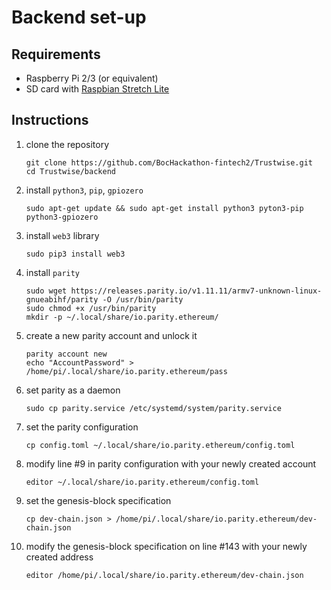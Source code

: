# Backend set-up

## Requirements

* Raspberry Pi 2/3 (or equivalent)
* SD card with [Raspbian Stretch Lite](https://downloads.raspberrypi.org/raspbian_lite_latest)

## Instructions

1. clone the repository
    ```
    git clone https://github.com/BocHackathon-fintech2/Trustwise.git
    cd Trustwise/backend
    ```
2. install `python3`, `pip`, `gpiozero`  
    ```
    sudo apt-get update && sudo apt-get install python3 pyton3-pip python3-gpiozero
    ```
3. install `web3` library
    ```
    sudo pip3 install web3
    ```
4. install `parity`
    ```
    sudo wget https://releases.parity.io/v1.11.11/armv7-unknown-linux-gnueabihf/parity -O /usr/bin/parity
    sudo chmod +x /usr/bin/parity
    mkdir -p ~/.local/share/io.parity.ethereum/
    ```
5. create a new parity account and unlock it
    ```
    parity account new
    echo "AccountPassword" > /home/pi/.local/share/io.parity.ethereum/pass
    ```
6. set parity as a daemon
    ```
    sudo cp parity.service /etc/systemd/system/parity.service
    ```
7. set the parity configuration
    ```
    cp config.toml ~/.local/share/io.parity.ethereum/config.toml
    ```
8. modify line #9 in parity configuration with your newly created account
    ```
    editor ~/.local/share/io.parity.ethereum/config.toml
    ```
9. set the genesis-block specification
    ```
    cp dev-chain.json > /home/pi/.local/share/io.parity.ethereum/dev-chain.json
    ```
10. modify the genesis-block specification on line #143 with your newly created address
    ```
    editor /home/pi/.local/share/io.parity.ethereum/dev-chain.json
    ```